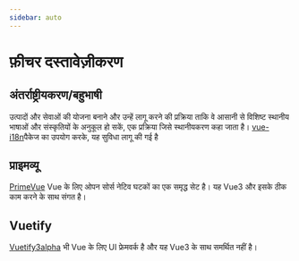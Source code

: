```yaml
---
sidebar: auto
---
```


# फ़ीचर दस्तावेज़ीकरण

## अंतर्राष्ट्रीयकरण/बहुभाषी
उत्पादों और सेवाओं की योजना बनाने और उन्हें लागू करने की प्रक्रिया ताकि वे आसानी से विशिष्ट स्थानीय भाषाओं और संस्कृतियों के अनुकूल हो सकें, एक प्रक्रिया जिसे स्थानीयकरण कहा जाता है। [vue-i18n](https://www.npmjs.com/package/vue-i18n)पैकेज का उपयोग करके, यह सुविधा लागू की गई है


<!-- - Type: `string`
- Default: `/` -->

## प्राइमव्यू
[PrimeVue](https://www.primefaces.org/primevue/#/setup) Vue के लिए ओपन सोर्स नेटिव घटकों का एक समृद्ध सेट है।
यह Vue3 और इसके ठीक काम करने के साथ संगत है।
## Vuetify
[Vuetify3alpha](https://next.vuetifyjs.com/en/getting-started/installation/) भी Vue के लिए UI फ्रेमवर्क है और यह Vue3 के साथ समर्थित नहीं है।